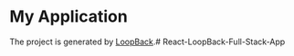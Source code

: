 # My Application

The project is generated by [LoopBack](http://loopback.io).# React-LoopBack-Full-Stack-App
